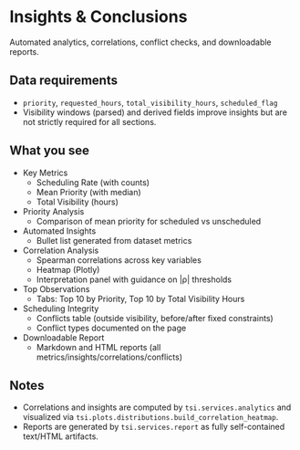 # Insights & Conclusions

Automated analytics, correlations, conflict checks, and downloadable reports.

## Data requirements

- `priority`, `requested_hours`, `total_visibility_hours`, `scheduled_flag`
- Visibility windows (parsed) and derived fields improve insights but are not strictly required for all sections.

## What you see

- Key Metrics
  - Scheduling Rate (with counts)
  - Mean Priority (with median)
  - Total Visibility (hours)
- Priority Analysis
  - Comparison of mean priority for scheduled vs unscheduled
- Automated Insights
  - Bullet list generated from dataset metrics
- Correlation Analysis
  - Spearman correlations across key variables
  - Heatmap (Plotly)
  - Interpretation panel with guidance on |ρ| thresholds
- Top Observations
  - Tabs: Top 10 by Priority, Top 10 by Total Visibility Hours
- Scheduling Integrity
  - Conflicts table (outside visibility, before/after fixed constraints)
  - Conflict types documented on the page
- Downloadable Report
  - Markdown and HTML reports (all metrics/insights/correlations/conflicts)

## Notes

- Correlations and insights are computed by `tsi.services.analytics` and visualized via `tsi.plots.distributions.build_correlation_heatmap`.
- Reports are generated by `tsi.services.report` as fully self-contained text/HTML artifacts.
